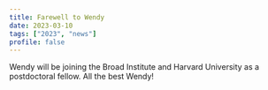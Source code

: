 ```yaml
---
title: Farewell to Wendy
date: 2023-03-10
tags: ["2023", "news"]
profile: false
---
```


Wendy will be joining the Broad Institute and Harvard University as a postdoctoral fellow. All the best Wendy!

